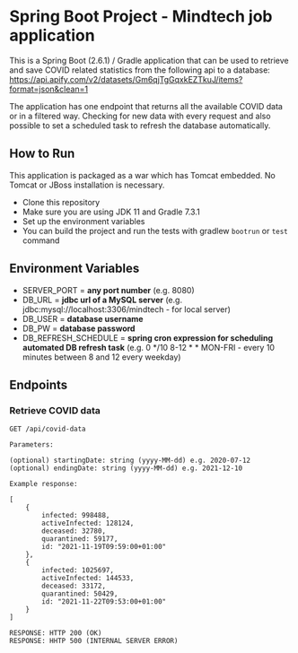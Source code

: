 # Spring Boot Project - Mindtech job application

This is a Spring Boot (2.6.1) / Gradle application that can be used to retrieve and save
COVID related statistics from the following api to a database: https://api.apify.com/v2/datasets/Gm6qjTgGqxkEZTkuJ/items?format=json&clean=1 

The application has one endpoint that returns all the available COVID data or in a filtered way.
Checking for new data with every request and also possible to set a scheduled task to refresh the database automatically.

## How to Run

This application is packaged as a war which has Tomcat embedded. No Tomcat or JBoss installation is necessary.

* Clone this repository
* Make sure you are using JDK 11 and Gradle 7.3.1
* Set up the environment variables  
* You can build the project and run the tests with gradlew `bootrun` or `test` command

## Environment Variables
* SERVER_PORT = **any port number** (e.g. 8080)
* DB_URL = **jdbc url of a MySQL server** (e.g. jdbc:mysql://localhost:3306/mindtech - for local server)
* DB_USER = **database username**
* DB_PW = **database password**
* DB_REFRESH_SCHEDULE = **spring cron expression for scheduling automated DB refresh task** (e.g. 0 */10 8-12 * * MON-FRI - every 10 minutes between 8 and 12 every weekday)

## Endpoints

### Retrieve COVID data
```
GET /api/covid-data

Parameters:

(optional) startingDate: string (yyyy-MM-dd) e.g. 2020-07-12
(optional) endingDate: string (yyyy-MM-dd) e.g. 2021-12-10

Example response:

[
    {
        infected: 998488,
        activeInfected: 128124,
        deceased: 32780,
        quarantined: 59177,
        id: "2021-11-19T09:59:00+01:00"
    },
    {
        infected: 1025697,
        activeInfected: 144533,
        deceased: 33172,
        quarantined: 50429,
        id: "2021-11-22T09:53:00+01:00"
    }
]

RESPONSE: HTTP 200 (OK)
RESPONSE: HHTP 500 (INTERNAL SERVER ERROR)
```
